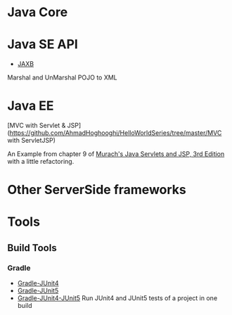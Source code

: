 # Java Core

# Java SE API
* [JAXB](https://github.com/AhmadHoghooghi/HelloWorldSeries/tree/master/JAXBDemo)

Marshal and UnMarshal POJO to XML
# Java EE
[MVC with Servlet & JSP](https://github.com/AhmadHoghooghi/HelloWorldSeries/tree/master/MVC with ServletJSP)

An Example from chapter 9 of [Murach's Java Servlets and JSP, 3rd Edition](https://www.amazon.com/Murachs-Java-Servlets-JSP-Murach/dp/1890774782) with a little refactoring.
# Other ServerSide frameworks
# Tools
## Build Tools
### Gradle
* [Gradle-JUnit4](https://github.com/AhmadHoghooghi/HelloWorldSeries/tree/master/gradle-junit4)
* [Gradle-JUnit5](https://github.com/AhmadHoghooghi/HelloWorldSeries/tree/master/gradle-junit5)
* [Gradle-JUnit4-JUnit5](https://github.com/AhmadHoghooghi/HelloWorldSeries/tree/master/gradle-junti4-junit5)
Run JUnit4 and JUnit5 tests of a project in one build

